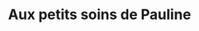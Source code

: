 ---
title: "Aux petits soins de Pauline"
url: /colombiers/aux-petits-soins-de-pauline/
shop: Kosmetik
---